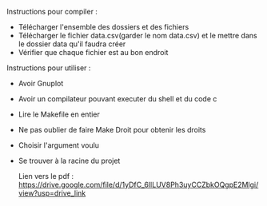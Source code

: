 Instructions pour compiler : 
- Télécharger l'ensemble des dossiers et des fichiers
- Télécharger le fichier data.csv(garder le nom data.csv) et le mettre dans le dossier data qu'il faudra créer
- Vérifier que chaque fichier est au bon endroit

Instructions pour utiliser : 
- Avoir Gnuplot
- Avoir un compilateur pouvant executer du shell et du code c
- Lire le Makefile en entier
- Ne pas oublier de faire Make Droit pour obtenir les droits
- Choisir l'argument voulu
- Se trouver à la racine du projet

  Lien vers le pdf :
 https://drive.google.com/file/d/1yDfC_6IlLUV8Ph3uyCCZbkOQgpE2Mlgi/view?usp=drive_link
